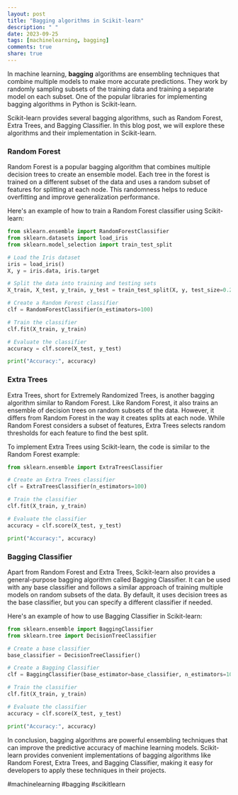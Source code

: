 ```yaml
---
layout: post
title: "Bagging algorithms in Scikit-learn"
description: " "
date: 2023-09-25
tags: [machinelearning, bagging]
comments: true
share: true
---
```


In machine learning, **bagging** algorithms are ensembling techniques that combine multiple models to make more accurate predictions. They work by randomly sampling subsets of the training data and training a separate model on each subset. One of the popular libraries for implementing bagging algorithms in Python is Scikit-learn. 

Scikit-learn provides several bagging algorithms, such as Random Forest, Extra Trees, and Bagging Classifier. In this blog post, we will explore these algorithms and their implementation in Scikit-learn.

### Random Forest 

Random Forest is a popular bagging algorithm that combines multiple decision trees to create an ensemble model. Each tree in the forest is trained on a different subset of the data and uses a random subset of features for splitting at each node. This randomness helps to reduce overfitting and improve generalization performance.

Here's an example of how to train a Random Forest classifier using Scikit-learn:

```python
from sklearn.ensemble import RandomForestClassifier
from sklearn.datasets import load_iris
from sklearn.model_selection import train_test_split

# Load the Iris dataset
iris = load_iris()
X, y = iris.data, iris.target

# Split the data into training and testing sets
X_train, X_test, y_train, y_test = train_test_split(X, y, test_size=0.2, random_state=42)

# Create a Random Forest classifier
clf = RandomForestClassifier(n_estimators=100)

# Train the classifier
clf.fit(X_train, y_train)

# Evaluate the classifier
accuracy = clf.score(X_test, y_test)

print("Accuracy:", accuracy)
```

### Extra Trees 

Extra Trees, short for Extremely Randomized Trees, is another bagging algorithm similar to Random Forest. Like Random Forest, it also trains an ensemble of decision trees on random subsets of the data. However, it differs from Random Forest in the way it creates splits at each node. While Random Forest considers a subset of features, Extra Trees selects random thresholds for each feature to find the best split.

To implement Extra Trees using Scikit-learn, the code is similar to the Random Forest example:

```python
from sklearn.ensemble import ExtraTreesClassifier

# Create an Extra Trees classifier
clf = ExtraTreesClassifier(n_estimators=100)

# Train the classifier
clf.fit(X_train, y_train)

# Evaluate the classifier
accuracy = clf.score(X_test, y_test)

print("Accuracy:", accuracy)
```

### Bagging Classifier 

Apart from Random Forest and Extra Trees, Scikit-learn also provides a general-purpose bagging algorithm called Bagging Classifier. It can be used with any base classifier and follows a similar approach of training multiple models on random subsets of the data. By default, it uses decision trees as the base classifier, but you can specify a different classifier if needed.

Here's an example of how to use Bagging Classifier in Scikit-learn:

```python
from sklearn.ensemble import BaggingClassifier
from sklearn.tree import DecisionTreeClassifier

# Create a base classifier
base_classifier = DecisionTreeClassifier()

# Create a Bagging Classifier
clf = BaggingClassifier(base_estimator=base_classifier, n_estimators=100)

# Train the classifier
clf.fit(X_train, y_train)

# Evaluate the classifier
accuracy = clf.score(X_test, y_test)

print("Accuracy:", accuracy)
```

In conclusion, bagging algorithms are powerful ensembling techniques that can improve the predictive accuracy of machine learning models. Scikit-learn provides convenient implementations of bagging algorithms like Random Forest, Extra Trees, and Bagging Classifier, making it easy for developers to apply these techniques in their projects.

#machinelearning #bagging #scikitlearn